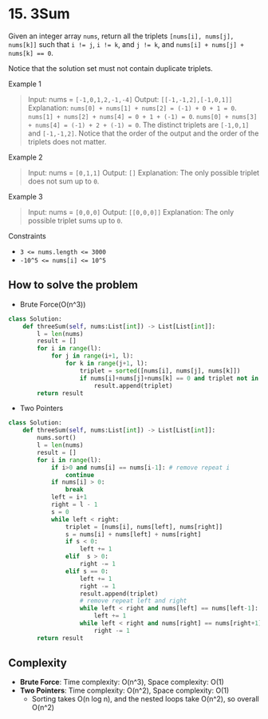 # 15. 3Sum
<Badge type="warning" text="Medium" />[<Badge type="info" text="LeetCode" />](https://leetcode.com/problems/3sum/)

Given an integer array `nums`, return all the triplets `[nums[i], nums[j], nums[k]]` such that `i != j`, `i != k`, and `j != k`, and `nums[i] + nums[j] + nums[k] == 0`.

Notice that the solution set must not contain duplicate triplets.

 

Example 1
> Input: nums = `[-1,0,1,2,-1,-4]`
> Output: `[[-1,-1,2],[-1,0,1]]`
> Explanation: 
> `nums[0] + nums[1] + nums[2] = (-1) + 0 + 1 = 0`.
> `nums[1] + nums[2] + nums[4] = 0 + 1 + (-1) = 0`.
> `nums[0] + nums[3] + nums[4] = (-1) + 2 + (-1) = 0`.
> The distinct triplets are `[-1,0,1]` and `[-1,-1,2]`.
> Notice that the order of the output and the order of the triplets does not matter.

Example 2
> Input: nums = `[0,1,1]`
> Output: `[]`
> Explanation: The only possible triplet does not sum up to `0`.

Example 3
> Input: nums = `[0,0,0]`
> Output: `[[0,0,0]]`
> Explanation: The only possible triplet sums up to `0`.
 

Constraints
- `3 <= nums.length <= 3000`
- `-10^5 <= nums[i] <= 10^5`


## How to solve the problem

- Brute Force(O(n^3))

```python
class Solution:
    def threeSum(self, nums:List[int]) -> List[List[int]]:
        l = len(nums)
        result = []
        for i in range(l):
            for j in range(i+1, l):
                for k in range(j+1, l):
                    triplet = sorted([nums[i], nums[j], nums[k]])
                    if nums[i]+nums[j]+nums[k] == 0 and triplet not in result:
                        result.append(triplet)
        return result
```
- Two Pointers

```python
class Solution:
    def threeSum(self, nums:List[int]) -> List[List[int]]:
        nums.sort()
        l = len(nums)
        result = []
        for i in range(l):
            if i>0 and nums[i] == nums[i-1]: # remove repeat i
                continue
            if nums[i] > 0:
                break
            left = i+1
            right = l - 1
            s = 0
            while left < right:
                triplet = [nums[i], nums[left], nums[right]]
                s = nums[i] + nums[left] + nums[right]
                if s < 0:
                    left += 1
                elif  s > 0:
                    right -= 1
                elif s == 0:
                    left += 1
                    right -= 1
                    result.append(triplet)
                    # remove repeat left and right
                    while left < right and nums[left] == nums[left-1]: 
                        left += 1
                    while left < right and nums[right] == nums[right+1]:
                        right -= 1
        return result
```
## Complexity
- **Brute Force**: Time complexity: O(n^3), Space complexity: O(1)
- **Two Pointers**: Time complexity: O(n^2), Space complexity: O(1)
  - Sorting takes O(n log n), and the nested loops take O(n^2), so overall O(n^2)